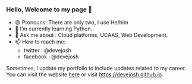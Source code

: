 ### Hello, Welcome to my page 👋
- 😄 Pronouns: There are only two, I use He/him
-  🌱 I’m currently learning Python.
-  💬 Ask me about : Cloud platforms, UCAAS, Web Development.
- 📫 How to reach me: 
    - twitter : @devejosh
    - facebook : @devejosh

Sometimes, I update my portfolio to  include updates related to my career. You can visit the website [here](https://devejosh.github.io) or visit https://devejosh.github.io.
<!--
**devejosh/devejosh** is a ✨ _special_ ✨ repository because its `README.md` (this file) appears on your GitHub profile.

Here are some ideas to get you started:

- 🔭 I’m currently working on ...
- 🌱 I’m currently learning ...
- 👯 I’m looking to collaborate on ...
- 🤔 I’m looking for help with ...gi
- 💬 Ask me about : Cloud platforms, UCAAS, Web Development
- 📫 How to reach me: ...
- 😄 Pronouns: There are only two, I use He/him
- ⚡ Fun fact: ...
-->
